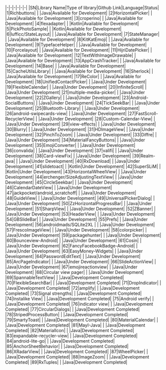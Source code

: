 |-|-|-|-|-|-|
|SN|Library Name|Type of library|Github Link|Language|Status|
|1|Richbuttons| | |Java|Available for Development|
|2|HorizontalPicker| | |Java|Available for Development|
|3|croperino| | |Java|Available for Development|
|4|flexadapter| | |Kotlin|Available for Development|
|5|PickPhotoSample| | |Kotlin|Available for Development|
|6|lufficc/StateLayout| | |Java|Available for Development|
|7|StateManager| | |Java|Available for Development|
|8|KitKatEmoji| | |Java|Available for Development|
|9|TypefaceHelper| | |Java|Available for Development|
|10|Forcelayout| | |Java|Available for Development|
|11|HijriDatePicker| | |Java|Available for Development|
|12|TextWithImageDrawable| | |Java|Available for Development|
|13|AppCrashTracker| | |Java|Available for Development|
|14|Base| | |Java|Available for Development|
|15|CacheUtilsLibrary| | |Java|Available for Development|
|16|Sherlock| | |Java|Available for Development|
|17|ReColor| | |Java|Available for Development|
|18|UnifiedContactPicker| | |Java|Under Development|
|19|FlexibleCalendar| | |Java|Under Development|
|20|InfiniteScroll| | |Java|Under Development|
|21|multiple-media-picker| | |Java|Under Development|
|22|ZGallery| | |Java|Under Development|
|23|Android-SocialButtons| | |Java|Under Development|
|24|TickSeekBar| | |Java|Under Development|
|25|Bluetooth-Library| | |Java|Under Development|
|26|android-swipecards-view| | |Java|Under Development|
|27|FastScroll-RecyclerView| | |Java|Under Development|
|28|Custom-Calendar-View| | |Java|Under Development|
|29|view-effects| | |Java|Under Development|
|30|Blurry| | |Java|Under Development|
|31|HDImageView| | |Java|Under Development|
|32|PinchToZoom| | |Java|Under Development|
|33|Diffre| | |Java|Under Development|
|34|MaterialFancyButtons| | |Java|Under Development|
|35|EmojiConverter| | |Java|Under Development|
|36|convalida| | |Java|Under Development|
|37|valifi| | |Java|Under Development|
|38|Card-viewFix| | |Java|Under Development|
|39|Realm-java| | |Java|Under Development|
|40|RxDownload| | |Java|Under Development|
|41|slidetoact| | |Kotlin|Under Development|
|42|SuperSLiM| | |Kotlin|Under Development|
|43|HorizontalWheelView| | |Java|Under Development|
|44|erchenger/SizeAdjustingTextView| | |Java|Under Development|
|45|CircleSeekbar| | |Java|Under Development|
|46|CalendarDateView| | |Java|Under Development|
|47|jackpocket/android_scratchoff| | |Java|Under Development|
|48|GuideView| | |Java|Under Development|
|49|UniversalPickerDialog| | |Java|Under Development|
|50|ZzHorizontalProgressBar| | |Java|Under Development|
|51|SharpView| | |Java|Under Development|
|52|ZBanner| | |Java|Under Development|
|53|HeaderView| | |Java|Under Development|
|54|GBSlideBar| | |Java|Under Development|
|55|Prefs| | |Java|Under Development|
|56|androidmads/SQLite2XL | | |Java|Under Development|
|57|FrescoImageView| | |Java|Under Development|
|58|colorpicker| | |Java|Under Development|
|59|packagehunter| | |Java|Under Development|
|60|Bounceview-Android| | |Java|Under Development|
|61|Cosin| | |Java|Under Development|
|62|FancyFacebookBadge-Android| | |Java|Under Development|
|63|EasyMoney-Widgets| | |Java|Under Development|
|64|PasswordEditText| | |Java|Under Development|
|65|ArcPageIndicator| | |Java|Under Development|
|66|SlideActionView| | |Java|Under Development|
|67|emojireactionview| | |Java|Under Development|
|68|Circular view pager| | |Java|Under Development|
|69|SpannableTextView| | |Java|Development Completed|
|70|FlexibleSearchBar| | |Java|Development Completed|
|71|DropIndicator| | |Java|Development Completed|
|72|amplify| | |Java|Development Completed|
|73|Signal strengths| | |Java|Development Completed|
|74|Instalike View| | |Java|Development Completed|
|75|Android verify| | |Java|Development Completed|
|76|indicator view| | |Java|Development Completed|
|77|CircularDialogs| | |Java|Development Completed|
|78|StripedProcessButton| | |Java|Development Completed|
|79|SmartyToast| | |Java|Development Completed|
|80|MaterialCalendar| | |Java|Development Completed|
|81|MayI-Java| | |Java|Development Completed|
|82|MaterialIcon| | |Java|Development Completed|
|83|expandable-recycler-view| | |Java|Development Completed|
|84|android-lite-go| | |Java|Development Completed|
|85|AnchorSheetBehavior| | |Java|Development Completed|
|86|XRadarView| | |Java|Development Completed|
|87|WheelPicker| | |Java|Development Completed|
|88|ImageZoom| | |Java|Development Completed|
|89|RxTuples| | |Java|Development Completed|

